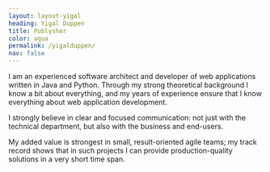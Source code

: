```yaml
---
layout: layout-yigal
heading: Yigal Duppen
title: Publysher
color: aqua
permalink: /yigalduppen/
nav: false
---
```


I am an experienced software architect and developer of web applications written in Java and Python. Through my strong theoretical background I know a bit about everything, and my years of experience ensure that I know everything about web application development.

I strongly believe in clear and focused communication: not just with the technical department, but also with the business and end-users.

My added value is strongest in small, result-oriented agile teams; my track record shows that in such projects I can provide production-quality solutions in a very short time span.
